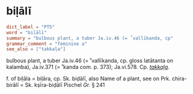 # biḷālī

``` toml
dict_label = "PTS"
word = "biḷālī"
summary = "bulbous plant, a tuber Ja.iv.46 (= ˚vallīkanda, cp"
grammar_comment = "feminine a"
see_also = ["takkaḷa"]
```

bulbous plant, a tuber Ja.iv.46 (= ˚vallīkanda, cp. gloss latātanta on kalamba), Ja.iv.371 (= ˚kanda com. p. 373); Ja.vi.578. Cp. *[takkaḷa](takkaḷa.md)*.

f. of biḷāla = biḷāra, cp. Sk. biḍālī, also Name of a plant, see on Prk. chira\-birālī = Sk. kṣīra\-biḍālī Pischel *Gr.* § 241

